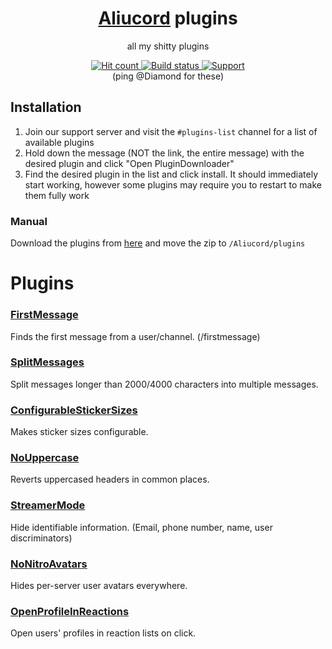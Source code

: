 <div align="center">
  <h1><a href="https://github.com/Aliucord/Aliucord">Aliucord</a> plugins</h1>
  <p>all my shitty plugins</p>
  <a href="https://hits.dwyl.com/DiamondMiner88/aliucord-plugins">
    <img src="https://hits.dwyl.com/DiamondMiner88/aliucord-plugins.svg" alt="Hit count"/>
  </a>
  <a href="https://github.com/DiamondMiner88/aliucord-plugins/tree/builds">
    <img src="https://img.shields.io/github/workflow/status/DiamondMiner88/aliucord-plugins/Build?label=Plugins%20Build&logo=githubactions&logoColor=white&style=flat-square" alt="Build status"/>
  </a>
  <a href="https://discord.gg/EsNDvBaHVU">
    <img alt="Support" src="https://img.shields.io/discord/811255666990907402?color=%2300C853&label=Support%20Server&logo=discord&logoColor=%2300C853&style=flat-square"/>
  </a>
  <br/>
  (ping @Diamond for these)
</div>

## Installation
1. Join our support server and visit the `#plugins-list` channel for a list of available plugins
2. Hold down the message (NOT the link, the entire message) with the desired plugin and click "Open PluginDownloader"
3. Find the desired plugin in the list and click install. It should immediately start working, however some plugins may require you to restart to make them fully work

### Manual
Download the plugins from [here](https://github.com/DiamondMiner88/aliucord-plugins/tree/builds) and move the zip to `/Aliucord/plugins`

# Plugins

### [FirstMessage](https://github.com/DiamondMiner88/aliucord-plugins/raw/builds/FirstMessage.zip)
Finds the first message from a user/channel. (/firstmessage)

### [SplitMessages](https://github.com/DiamondMiner88/aliucord-plugins/raw/builds/SplitMessages.zip)
Split messages longer than 2000/4000 characters into multiple messages.

### [ConfigurableStickerSizes](https://github.com/DiamondMiner88/aliucord-plugins/raw/builds/ConfigurableStickerSizes.zip)
Makes sticker sizes configurable.

### [NoUppercase](https://github.com/DiamondMiner88/aliucord-plugins/raw/builds/NoUppercase.zip)
Reverts uppercased headers in common places.

### [StreamerMode](https://github.com/DiamondMiner88/aliucord-plugins/raw/builds/StreamerMode.zip)
Hide identifiable information. (Email, phone number, name, user discriminators)

### [NoNitroAvatars](https://github.com/DiamondMiner88/aliucord-plugins/raw/builds/NoNitroAvatars.zip)
Hides per-server user avatars everywhere.

### [OpenProfileInReactions](https://github.com/DiamondMiner88/aliucord-plugins/raw/builds/OpenProfileInReactions.zip)
Open users' profiles in reaction lists on click.

